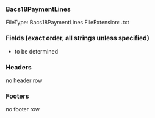 ### Bacs18PaymentLines
FileType: Bacs18PaymentLines
FileExtension: .txt


### Fields (exact order, all strings unless specified)
 - to be determined
    
### Headers
 no header row

### Footers
 no footer row

